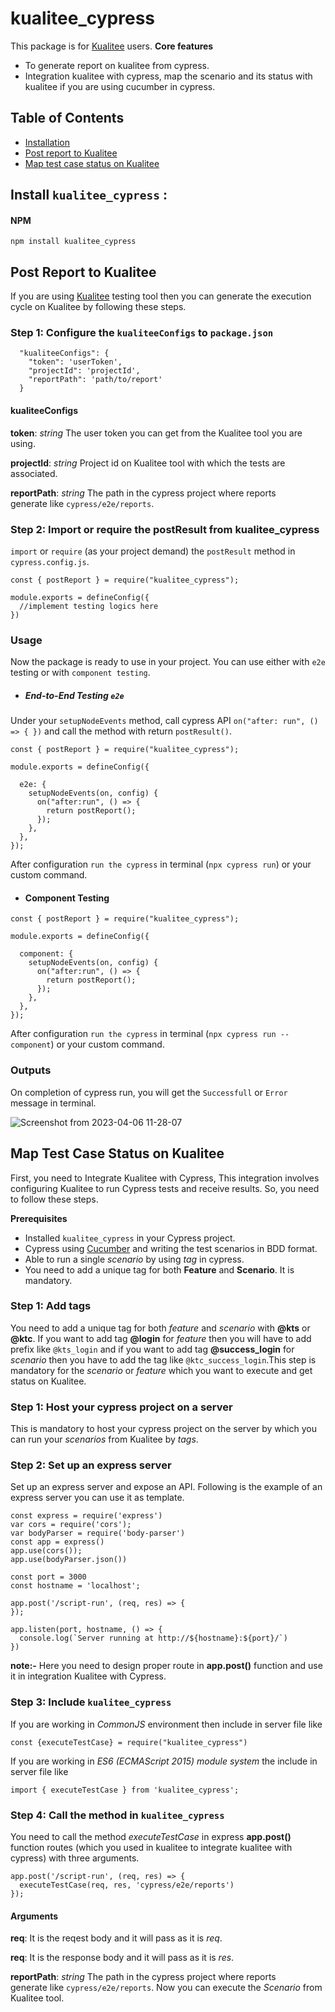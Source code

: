 # kualitee_cypress
This package is for [Kualitee](https://www.kualitee.com/) users.
**Core features**
* To generate report on kualitee from cypress.
* Integration kualitee with cypress, map the scenario and its status with kualitee if you are using cucumber in cypress.

## Table of Contents
- [Installation](#install-kualitee_cypress)
- [Post report to Kualitee](#post-report-to-kualitee)
- [Map test case status on Kualitee](#map-test-case-status-on-kualitee)


## Install `kualitee_cypress` :

#### NPM
```
npm install kualitee_cypress
```

## Post Report to Kualitee
If you are using [Kualitee](https://www.kualitee.com/) testing tool then you can generate the execution cycle on Kualitee by following these steps.
### Step 1: Configure the `kualiteeConfigs` to `package.json`
```
  "kualiteeConfigs": {
    "token": 'userToken',
    "projectId": 'projectId',
    "reportPath": 'path/to/report'
  }
```

#### kualiteeConfigs
**token**: _string_ The user token you can get from the Kualitee tool you are using.

**projectId**: _string_ Project id on Kualitee tool with which the tests are associated.

**reportPath**: _string_ The path in the cypress project where reports generate like `cypress/e2e/reports`.


### Step 2: Import or require the postResult from kualitee_cypress
`import` or `require` (as your project demand) the `postResult` method in `cypress.config.js`.

```
const { postReport } = require("kualitee_cypress");

module.exports = defineConfig({
  //implement testing logics here
})
```

### Usage
Now the package is ready to use in your project. You can use either with `e2e` testing or with `component testing`.

- ##### End-to-End Testing `e2e`
Under your `setupNodeEvents` method, call cypress API `on("after: run", () => { })` and call the method with return `postResult()`.

```
const { postReport } = require("kualitee_cypress");

module.exports = defineConfig({

  e2e: {
    setupNodeEvents(on, config) {
      on("after:run", () => {
        return postReport();
      });
    },
  },
});
```
After configuration `run the cypress` in terminal (`npx cypress run`) or your custom command.

- #### Component Testing
```
const { postReport } = require("kualitee_cypress");

module.exports = defineConfig({

  component: {
    setupNodeEvents(on, config) {
      on("after:run", () => {
        return postReport();
      });
    },
  },
});
```
After configuration `run the cypress` in terminal (`npx cypress run --component`) or your custom command.

### Outputs
On completion of cypress run, you will get the `Successfull` or `Error` message in terminal.

![Screenshot from 2023-04-06 11-28-07](https://user-images.githubusercontent.com/48677205/230292569-ad41b583-8492-477e-a445-3cea514c1293.png)

## Map Test Case Status on Kualitee
First, you need to Integrate Kualitee with Cypress, This integration involves configuring Kualitee to run Cypress tests and receive results. So, you need to follow these steps.

**Prerequisites**
- Installed `kualitee_cypress` in your Cypress project.
- Cypress using [Cucumber](https://cucumber.io/) and writing the test scenarios in BDD format.
- Able to run a single _scenario_ by using _tag_ in cypress.
- You need to add a unique tag for both **Feature** and **Scenario**. It is mandatory.  

### Step 1: Add tags
You need to add a unique tag for both _feature_ and _scenario_ with __@kts__ or __@ktc__. If you want to add tag **@login** for _feature_ then you will have
to add prefix like `@kts_login` and if you want to add tag **@success_login** for _scenario_ then you have to add the tag like `@ktc_success_login`.This step is mandatory for the _scenario_ or _feature_ which you want to execute and get status on Kualitee.
### Step 1: Host your cypress project on a server
This is mandatory to host your cypress project on the server by which you can run your *scenarios* from Kualitee by *tags*.

### Step 2: Set up an express server
Set up an express server and expose an API. Following is the example of an express server you can use it as template.

```
const express = require('express')
var cors = require('cors');
var bodyParser = require('body-parser')
const app = express()
app.use(cors());
app.use(bodyParser.json())

const port = 3000
const hostname = 'localhost';

app.post('/script-run', (req, res) => {
});

app.listen(port, hostname, () => {
  console.log(`Server running at http://${hostname}:${port}/`)
})
```
**note:-** Here you need to design proper route in **app.post()** function and use it in integration Kualitee with Cypress.

### Step 3: Include `kualitee_cypress`
If you are working in _CommonJS_ environment then include in server file like
```
const {executeTestCase} = require("kualitee_cypress")
```
If you are working in _ES6 (ECMAScript 2015) module system_ the include in server file like
```
import { executeTestCase } from 'kualitee_cypress';
```

### Step 4: Call the method in `kualitee_cypress`
You need to call the method _executeTestCase_ in  express **app.post()** function routes (which you used in kualitee to integrate kualitee with cypress)
with three arguments.

```
app.post('/script-run', (req, res) => {
  executeTestCase(req, res, 'cypress/e2e/reports')
});
```
#### Arguments
**req**: It is the reqest body and it will pass as it is *req*.

**req**: It is the response body and it will pass as it is *res*.

**reportPath**: _string_ The path in the cypress project where reports generate like `cypress/e2e/reports`.
Now you can execute the _Scenario_ from Kualitee tool.
















